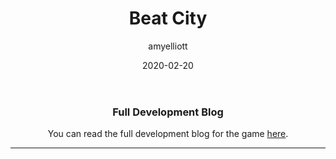 ﻿---
layout: game
title:  "Beat City"
type: "Game Development Blog"
color: "background-color: seagreen"
summary: "Beat City is a action-packed rhythm game where you have to destroy as many buildings as you can, designed to fit around the theme 'Cyberpunk'"
author: amyelliott
date: '2020-02-20'
category: ['game-development', 'solo', 'unity']
thumbnail: https://am3pap005files.storage.live.com/y4mw44gP-j31nZuLJdaRh_8rXn8SiTdN3yriCdDzXeaGP1GWkQJPjEfHDzPBITKT8RT4A2lGbllm8nVtLIk-RhXF5l0IyoiIRMD5zvoQPnfjyqWZLRKxI4_EkSDMWU69owB3Q8BX_3uSnIpLFBCg3Oyy0Gq8Eer2G1qQnnUo12FJM0zC4qWtOGXt-msOgJPC2kp?width=1920&height=1634&cropmode=none
keywords: music, rhythm, cyberpunk, competitive
permalink: /games/beat-city/
usemathjax: true
genre: ['Music & Rhythm', 'Cyberpunk', 'Competitive']
hidden: true
heading: "Stay on top of buildings in this furious rhythm game!"
icon: https://am3pap005files.storage.live.com/y4mw44gP-j31nZuLJdaRh_8rXn8SiTdN3yriCdDzXeaGP1GWkQJPjEfHDzPBITKT8RT4A2lGbllm8nVtLIk-RhXF5l0IyoiIRMD5zvoQPnfjyqWZLRKxI4_EkSDMWU69owB3Q8BX_3uSnIpLFBCg3Oyy0Gq8Eer2G1qQnnUo12FJM0zC4qWtOGXt-msOgJPC2kp?width=1920&height=1634&cropmode=none
showreel: 
itch: https://amy-elliott.itch.io/beat-city
isgameembed: false
gamevideo: https://www.youtube.com/embed/SfACeIP9jTI?controls=0
status: "Done"
projecttype: "Solo College Project"
duration: "~3 Months"
tools: ['Unity', 'Photoshop']
roles: ['Programming', 'Design', 'UI', 'Shaders']
credits: ['Amy Elliott']
---

<h3 style="text-align:center">Full Development Blog</h3>
<p style="text-align:center">You can read the full development blog for the game <a class = "a-text" href="https://amyelliottdev.game.blog/project-management-dev-log/" target="_blank">here</a>.</p> 
<hr>
